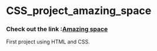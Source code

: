# CSS_project_amazing_space

### Check out the link :[Amazing space](https://amateurcrypt.github.io/CSS_project_amazing_space/)
First project using HTML and CSS.
